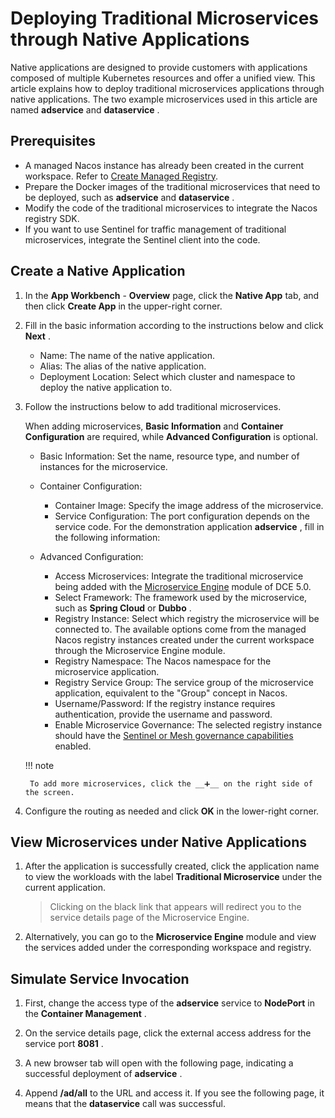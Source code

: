 # Deploying Traditional Microservices through Native Applications

Native applications are designed to provide customers with applications composed of multiple Kubernetes resources and offer a unified view. This article explains how to deploy traditional microservices applications through native applications. The two example microservices used in this article are named __adservice__ and __dataservice__ .


## Prerequisites

- A managed Nacos instance has already been created in the current workspace. Refer to [Create Managed Registry](../../../skoala/trad-ms/hosted/index.md).
- Prepare the Docker images of the traditional microservices that need to be deployed, such as __adservice__ and __dataservice__ .
- Modify the code of the traditional microservices to integrate the Nacos registry SDK.
- If you want to use Sentinel for traffic management of traditional microservices, integrate the Sentinel client into the code.

## Create a Native Application

1. In the __App Workbench__ - __Overview__ page, click the __Native App__ tab, and then click __Create App__ in the upper-right corner.


2. Fill in the basic information according to the instructions below and click __Next__ .

    - Name: The name of the native application.
    - Alias: The alias of the native application.
    - Deployment Location: Select which cluster and namespace to deploy the native application to.

3. Follow the instructions below to add traditional microservices.

    When adding microservices, __Basic Information__ and __Container Configuration__ are required, while __Advanced Configuration__ is optional.

    - Basic Information: Set the name, resource type, and number of instances for the microservice.
    - Container Configuration:

        - Container Image: Specify the image address of the microservice.
        - Service Configuration: The port configuration depends on the service code. For the demonstration application __adservice__ , fill in the following information:

    - Advanced Configuration:

        - Access Microservices: Integrate the traditional microservice being added with the [Microservice Engine](../../../skoala/intro/index.md) module of DCE 5.0.
        - Select Framework: The framework used by the microservice, such as __Spring Cloud__ or __Dubbo__ .
        - Registry Instance: Select which registry the microservice will be connected to. The available options come from the managed Nacos registry instances created under the current workspace through the Microservice Engine module.
        - Registry Namespace: The Nacos namespace for the microservice application.
        - Registry Service Group: The service group of the microservice application, equivalent to the "Group" concept in Nacos.
        - Username/Password: If the registry instance requires authentication, provide the username and password.
        - Enable Microservice Governance: The selected registry instance should have the [Sentinel or Mesh governance capabilities](../../../skoala/trad-ms/hosted/plugins/plugin-center.md) enabled.


    !!! note 
    
        To add more microservices, click the __➕__ on the right side of the screen.

4. Configure the routing as needed and click __OK__ in the lower-right corner.



## View Microservices under Native Applications

1. After the application is successfully created, click the application name to view the workloads with the label __Traditional Microservice__ under the current application.

    > Clicking on the black link that appears will redirect you to the service details page of the Microservice Engine.



2. Alternatively, you can go to the __Microservice Engine__ module and view the services added under the corresponding workspace and registry.



## Simulate Service Invocation

1. First, change the access type of the __adservice__ service to __NodePort__ in the __Container Management__ .

2. On the service details page, click the external access address for the service port __8081__ .



3. A new browser tab will open with the following page, indicating a successful deployment of __adservice__ .



4. Append __/ad/all__ to the URL and access it. If you see the following page, it means that the __dataservice__ call was successful.

